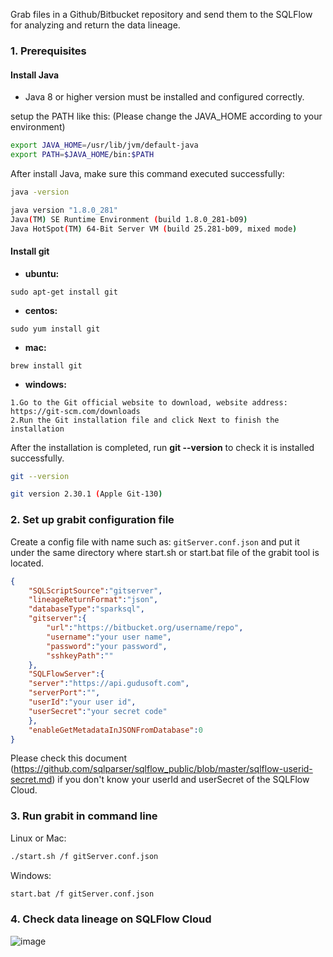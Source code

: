 Grab files in a Github/Bitbucket repository and send them to the SQLFlow
for analyzing and return the data lineage.

### 1. Prerequisites

#### Install Java

- Java 8 or higher version must be installed and configured correctly.

setup the PATH like this: (Please change the JAVA_HOME according to your environment)

```bash
export JAVA_HOME=/usr/lib/jvm/default-java
export PATH=$JAVA_HOME/bin:$PATH
```

After install Java, make sure this command executed successfully:
```bash
java -version

java version "1.8.0_281"
Java(TM) SE Runtime Environment (build 1.8.0_281-b09)
Java HotSpot(TM) 64-Bit Server VM (build 25.281-b09, mixed mode)
```

#### Install git

- **ubuntu:**

```
sudo apt-get install git
```

- **centos:**

```
sudo yum install git
```

- **mac:**

```
brew install git
```

- **windows:**

```
1.Go to the Git official website to download, website address: https://git-scm.com/downloads
2.Run the Git installation file and click Next to finish the installation
```

After the installation is completed, run **git --version** to check it is installed successfully.

```bash
git --version

git version 2.30.1 (Apple Git-130)
```

### 2. Set up grabit configuration file

Create a config file with name such as: `gitServer.conf.json` and put it under the same directory
where start.sh or start.bat file of the grabit tool is located.

```json
{
	"SQLScriptSource":"gitserver",
	"lineageReturnFormat":"json",
	"databaseType":"sparksql",
	"gitserver":{
		"url":"https://bitbucket.org/username/repo",
		"username":"your user name",
		"password":"your password",
		"sshkeyPath":""
	},
	"SQLFlowServer":{
	"server":"https://api.gudusoft.com",
	"serverPort":"",
	"userId":"your user id",
	"userSecret":"your secret code"
	},
	"enableGetMetadataInJSONFromDatabase":0
}
```

Please check this document (https://github.com/sqlparser/sqlflow_public/blob/master/sqlflow-userid-secret.md) if you don't know your userId and userSecret of the SQLFlow Cloud.

### 3. Run grabit in command line

Linux or Mac:
```bash
./start.sh /f gitServer.conf.json
```

Windows:
```bash
start.bat /f gitServer.conf.json
```

### 4. Check data lineage on SQLFlow Cloud
![image](https://user-images.githubusercontent.com/1305435/126964571-8a418d3c-1a66-4218-9173-547020a42a18.png)

